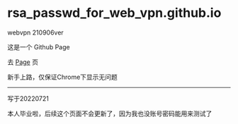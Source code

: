 # rsa_passwd_for_web_vpn.github.io
webvpn 210906ver


这是一个 Github Page


去 [Page](https://bilibili33.github.io/rsa_passwd_for_web_vpn.github.io/) 页


新手上路，仅保证Chrome下显示无问题

- - -
写于20220721

本人毕业啦，后续这个页面不会更新了，因为我也没账号密码能用来测试了

